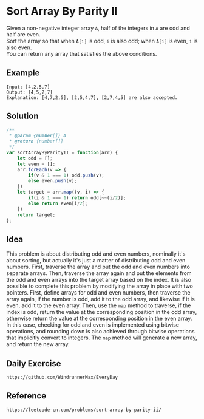 # Sort Array By Parity II
Given a non-negative integer array `A`, half of the integers in `A` are odd and half are even.  
Sort the array so that when `A[i]` is odd, `i` is also odd; when `A[i]` is even, `i` is also even.  
You can return any array that satisfies the above conditions.

## Example

```
Input: [4,2,5,7]
Output: [4,5,2,7]
Explanation: [4,7,2,5], [2,5,4,7], [2,7,4,5] are also accepted.
```

## Solution

```javascript
/**
 * @param {number[]} A
 * @return {number[]}
 */
var sortArrayByParityII = function(arr) {
    let odd = [];
    let even = [];
    arr.forEach(v => {
        if(v & 1 === 1) odd.push(v);
        else even.push(v);
    })
    let target = arr.map((v, i) => {
        if(i & 1 === 1) return odd[~~(i/2)];
        else return even[i/2];
    })
    return target;
};
```

## Idea
This problem is about distributing odd and even numbers, nominally it's about sorting, but actually it's just a matter of distributing odd and even numbers. First, traverse the array and put the odd and even numbers into separate arrays. Then, traverse the array again and put the elements from the odd and even arrays into the target array based on the index. It is also possible to complete this problem by modifying the array in place with two pointers. First, define arrays for odd and even numbers, then traverse the array again, if the number is odd, add it to the odd array, and likewise if it is even, add it to the even array. Then, use the `map` method to traverse, if the index is odd, return the value at the corresponding position in the odd array, otherwise return the value at the corresponding position in the even array. In this case, checking for odd and even is implemented using bitwise operations, and rounding down is also achieved through bitwise operations that implicitly convert to integers. The `map` method will generate a new array, and return the new array.

## Daily Exercise

```
https://github.com/WindrunnerMax/EveryDay
```

## Reference

```
https://leetcode-cn.com/problems/sort-array-by-parity-ii/
```